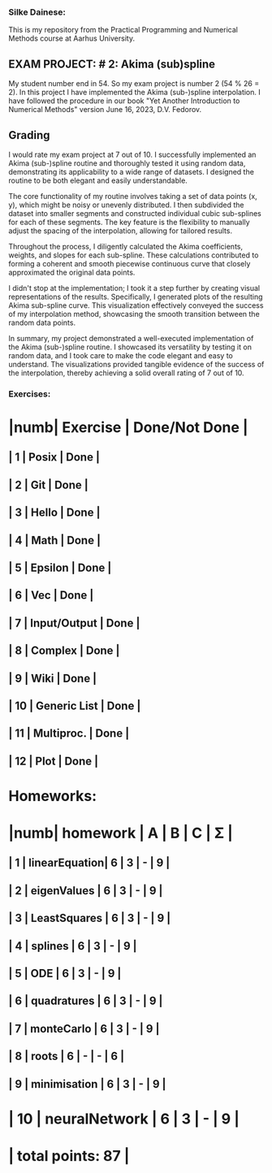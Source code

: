### Silke Dainese: 
This is my repository from the Practical Programming and Numerical Methods course at Aarhus University.

## EXAM PROJECT: # 2: Akima (sub)spline
My student number end in 54. So my exam project is number 2 (54 % 26 = 2). In this project I have implemented the Akima (sub-)spline interpolation. I have followed the procedure in our book "Yet Another Introduction to Numerical Methods" version June 16, 2023, D.V. Fedorov.

## Grading
I would rate my exam project at 7 out of 10. I successfully implemented an Akima (sub-)spline routine and thoroughly tested it using random data, demonstrating its applicability to a wide range of datasets. I designed the routine to be both elegant and easily understandable.

The core functionality of my routine involves taking a set of data points (x, y), which might be noisy or unevenly distributed. I then subdivided the dataset into smaller segments and constructed individual cubic sub-splines for each of these segments. The key feature is the flexibility to manually adjust the spacing of the interpolation, allowing for tailored results.

Throughout the process, I diligently calculated the Akima coefficients, weights, and slopes for each sub-spline. These calculations contributed to forming a coherent and smooth piecewise continuous curve that closely approximated the original data points.

I didn't stop at the implementation; I took it a step further by creating visual representations of the results. Specifically, I generated plots of the resulting Akima sub-spline curve. This visualization effectively conveyed the success of my interpolation method, showcasing the smooth transition between the random data points.

In summary, my project demonstrated a well-executed implementation of the Akima (sub-)spline routine. I showcased its versatility by testing it on random data, and I took care to make the code elegant and easy to understand. The visualizations provided tangible evidence of the success of the interpolation, thereby achieving a solid overall rating of 7 out of 10.

### Exercises: 
|numb| Exercise      | Done/Not Done   |
==================================
| 1  | Posix         |      Done       |
---------------------------------------
| 2  | Git           |      Done       |
---------------------------------------
| 3  | Hello         |      Done       |
---------------------------------------
| 4  | Math          |      Done       |
---------------------------------------
| 5  | Epsilon       |      Done       |
---------------------------------------
| 6  | Vec           |      Done       |
---------------------------------------
| 7  | Input/Output  |      Done       |
---------------------------------------
| 8  | Complex       |      Done       |
---------------------------------------
| 9  | Wiki          |      Done       |
---------------------------------------
| 10 | Generic List  |      Done       |
---------------------------------------
| 11 | Multiproc.    |      Done       |
---------------------------------------
| 12 | Plot          |      Done       |
---------------------------------------
 


Homeworks:
 ======================================
|numb| homework      | A | B | C | Σ   |
 ======================================
| 1  | linearEquation| 6 | 3 | - |  9  |
---------------------------------------
| 2  | eigenValues   | 6 | 3 | - |  9  |
---------------------------------------
| 3  | LeastSquares  | 6 | 3 | - |  9  |
---------------------------------------
| 4  | splines       | 6 | 3 | - |  9  |
---------------------------------------
| 5  | ODE           | 6 | 3 | - |  9  |
---------------------------------------
| 6  | quadratures   | 6 | 3 | - |  9  |
---------------------------------------
| 7  | monteCarlo    | 6 | 3 | - |  9  |
---------------------------------------
| 8  | roots         | 6 | - | - |  6  | 
---------------------------------------
| 9  | minimisation  | 6 | 3 | - |  9  |
---------------------------------------
| 10 | neuralNetwork | 6 | 3 | - |  9  |
 ======================================
|                    total points: 87  |
 ======================================
